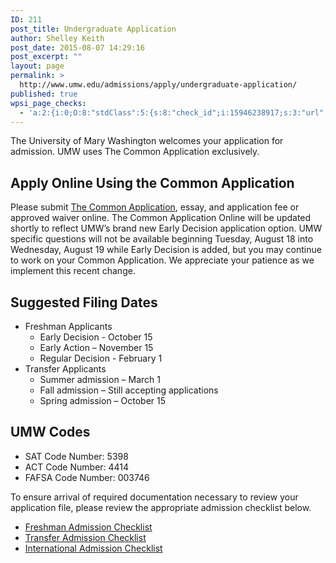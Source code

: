 ```yaml
---
ID: 211
post_title: Undergraduate Application
author: Shelley Keith
post_date: 2015-08-07 14:29:16
post_excerpt: ""
layout: page
permalink: >
  http://www.umw.edu/admissions/apply/undergraduate-application/
published: true
wpsi_page_checks:
  - 'a:2:{i:0;O:8:"stdClass":5:{s:8:"check_id";i:15946238917;s:3:"url";s:62:"http://www.umw.edu/admissions/apply/undergraduate-application/";s:6:"status";s:8:"checking";s:6:"_links";O:8:"stdClass":1:{s:9:"pagecheck";s:65:"https://api.siteimprove.com/v1/sites/448702/pagecheck/15946238917";}s:4:"time";i:1457379060;}i:1;O:8:"stdClass":5:{s:8:"check_id";i:15946238917;s:3:"url";s:62:"http://www.umw.edu/admissions/apply/undergraduate-application/";s:6:"status";s:8:"checking";s:6:"_links";O:8:"stdClass":1:{s:9:"pagecheck";s:65:"https://api.siteimprove.com/v1/sites/448702/pagecheck/15946238917";}s:4:"time";i:1457375777;}}'
---
```

The University of Mary Washington welcomes your application for admission. UMW uses The Common Application exclusively.
<h2>Apply Online Using the Common Application</h2>
Please submit <a href="https://apply.commonapp.org/Login?ma=159">The Common Application</a>, essay, and application fee or approved waiver online. The Common Application Online will be updated shortly to reflect UMW’s brand new Early Decision application option. UMW specific questions will not be available beginning Tuesday, August 18 into Wednesday, August 19 while Early Decision is added, but you may continue to work on your Common Application. We appreciate your patience as we implement this recent change.
<h2>Suggested Filing Dates</h2>
<ul>
	<li>Freshman Applicants
<ul>
	<li>Early Decision - October 15</li>
	<li>Early Action – November 15</li>
	<li>Regular Decision - February 1</li>
</ul>
</li>
	<li>Transfer Applicants
<ul>
	<li>Summer admission – March 1</li>
	<li>Fall admission – Still accepting applications</li>
	<li>Spring admission – October 15</li>
</ul>
</li>
</ul>
<h2>UMW Codes</h2>
<ul>
	<li>SAT Code Number: 5398</li>
	<li>ACT Code Number: 4414</li>
	<li>FAFSA Code Number: 003746</li>
</ul>
To ensure arrival of required documentation necessary to review your application file, please review the appropriate admission checklist below.
<ul>
	<li><a href="/admissions/undergraduate/checklist/">Freshman Admission Checklist</a></li>
	<li><a href="/admissions/transfer/transfer-applicant-process/transfer-applicant-checklist/">Transfer Admission Checklist</a></li>
	<li><a href="/admissions/international/international-checklist/">International Admission Checklist</a></li>
</ul>